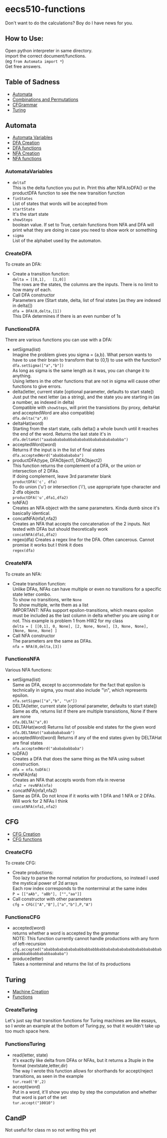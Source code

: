 # eecs510-functions
Don't want to do the calculations? Boy do I have news for you.

## How to Use:  
Open python interpreter in same directory.  
import the correct document/functions.  
(eg `from Automata import *`)  
Get free answers.  

## Table of Sadness
* [Automata](#Automata)
* [Combinations and Permutations](#CandP)
* [CFGrammar](#CFG)
* [Turing](#Turing)

## Automata
* [Automata Variables](#AutomataVariables)  
* [DFA Creation](#CreateDFA)  
* [DFA functions](#FunctionsDFA)  
* [NFA Creation](#CreateNFA)  
* [NFA functions](#FunctionsNFA)  

### AutomataVariables
* `deltaT`  
This is the delta function you put in. Print this after NFA.toDFA() or the productDFA function to see the new transition function  
* `finStates`  
List of states that words will be accepted from
* `startState`  
It's the start state
* `showSteps`  
boolean value. If set to True, certain functions from NFA and DFA will print what they are doing in case you need to show work or something
* `sigma`  
List of the alphabet used by the automaton.

### CreateDFA
To create an DFA:
* Create a transition function:  
`delta = [[0,1],  
          [1,0]]`  
The rows are the states, the columns are the inputs. There is no limit to how many of each.  
* Call DFA constructor  
Parameters are (Start state, delta, list of final states [as they are indexed in delta)])  
`dfa = DFA(0,delta,[1])`  
This DFA determines if there is an even number of 1s  

### FunctionsDFA
There are various functions you can use with a DFA:
* setSigma(list)  
Imagine the problem gives you sigma = {a,b}. What person wants to have to use their brain to transform that to {0,1} to use with the function?  
`dfa.setSigma(["a","b"])`  
As long as sigma is the same length as it was, you can change it to anything.  
Using letters in the other functions that are not in sigma will cause other functions to give errors.
* delta(letter, current state [optional parameter, defaults to start state])  
Just put the next letter (as a string), and the state you are starting in (as a number, as indexed in delta)  
Compatible with `showSteps`, will print the transistions (by proxy, deltaHat and acceptedWord are also compatible)  
`dfa.delta("a",0)`  
* deltaHat(word)  
Starting from the start state, calls delta() a whole bunch until it reaches the end of the word. Returns the last state it's in  
`dfa.deltaHat("aaabababababbababababbababababababba")`
* acceptedWord(word)  
Returns if the input is in the list of final states  
`dfa.acceptedWord("ababbabababa")`  
* productDFA(type, DFAObject1, DFAObject2)  
This function returns the complement of a DFA, or the union or intersection of 2 DFAs.  
If doing complement, leave 3rd parameter blank  
`productDFA('c', dfa)`  
To do union ('u') or intersection ('i'), use appropriate type character and 2 dfa objects  
`productDFA('u',dfa1,dfa2)`
* toNFA()  
Creates an NFA object with the same parameters. Kinda dumb since it's basically identical.  
* concatNFA(nfa1,nfa2)  
Creates an NFA that accepts the concatenation of the 2 inputs. Not tested with DFAs but should theoretically work  
`concatNFA(dfa1,dfa2)`  
* regex(dfa)
Creates a regex line for the DFA. Often cancerous. Cannot promise it works but I think it does  
`regex(dfa)`

### CreateNFA
To create an NFA:
* Create transition function:  
Unlike DFAs, NFAs can have multiple or even no transitions for a specific state letter combo.  
To show no transitions, write `None`  
To show multiple, write them as a list  
IMPORTANT: NFAs support epsilon-transitions, which means epsilon must be included as the last column in delta whether you are using it or not.
This example is problem 1 from HW2 for my class  
`delta = [ [[0,1], 0, None], [2, None, None], [3, None, None], [None, None, None] ]`    
* Call NFA constructor  
The parameters are the same as DFAs.    
`nfa = NFA(0,delta,[3])`  

### FunctionsNFA
Various NFA functions:
* setSigma(list)  
Same as DFA, except to accommodate for the fact that epsilon is technically in sigma, you must also include "\n", which represents epsilon.  
`nfa.setSigma(["a","b", "\n"])`  
* DELTA(letter, current state [optional parameter, defaults to start state])  
Same as dfa, returns list if there are multiple transistions, None if there are none  
`nfa.DELTA("a",0)`  
* DELTAHat(word)
Returns list of possible end states for the given word  
`nfa.DELTAHat("aababababaab")`
* acceptedWord(word)
Returns if any of the end states given by DELTAHat are final states  
`nfa.acceptedWord("ababababbaba")`  
* toDFA()  
Creates a DFA that does the same thing as the NFA using subset construction.  
`dfa = nfa.toDFA()`  
* revNFA(nfa)  
Creates an NFA that accepts words from nfa in reverse  
`nfa2 = revNFA(nfa)`  
* concatNFA(nfa1,nfa2)  
Same as DFA. Do not know if it works with 1 DFA and 1 NFA or 2 DFAs. Will work for 2 NFAs I think  
`concatNFA(nfa1,nfa2)`

## CFG  
* [CFG Creation](#CreateCFG)  
* [CFG functions](#FunctionsCFG)  

### CreateCFG  
To create CFG:  
* Create productions:  
Too lazy to parse the normal notation for productions, so instead I used the mystical power of 2d arrays  
Each row index corresponds to the nonterminal at the same index  
`P = [["aAb", "aBb"], ["","aa"]]`  
* Call constructor with other parameters  
`cfg = CFG(["A","B"],["a","b"],P,"A")`  

### FunctionsCFG  
* accepted(word)  
returns whether a word is accepted by the grammar  
NOTE: This function currently cannot handle productions with any form of left-recursion  
`cfg.accepted("ababbababababababbabbabbbabbababababababbababbababbababbabbabbabbababbaababa")`
* produce(letter)  
Takes a nonterminal and returns the list of its productions  

## Turing  
* [Machine Creation](#CreateTuring)  
* [Functions](#FunctionsTuring)  

### CreateTuring  
Let's just say that transition functions for Turing machines are like essays, so I wrote an example at the bottom of Turing.py, so that it wouldn't take up too much space here.  

### FunctionsTuring
* read(letter, state)  
It's exactly like delta from DFAs or NFAs, but it returns a 3tuple in the format (nextstate,letter,dir)  
The way I wrote this function allows for shorthands for accept/reject transitions, as seen in the example  
`tur.read('0',2)`  
* accept(word)  
Put in a word, it'll show you step by step the computation and whether that word is part of the set  
`tur.accept("10010")`  

## CandP
Not useful for class rn so not writing this yet
